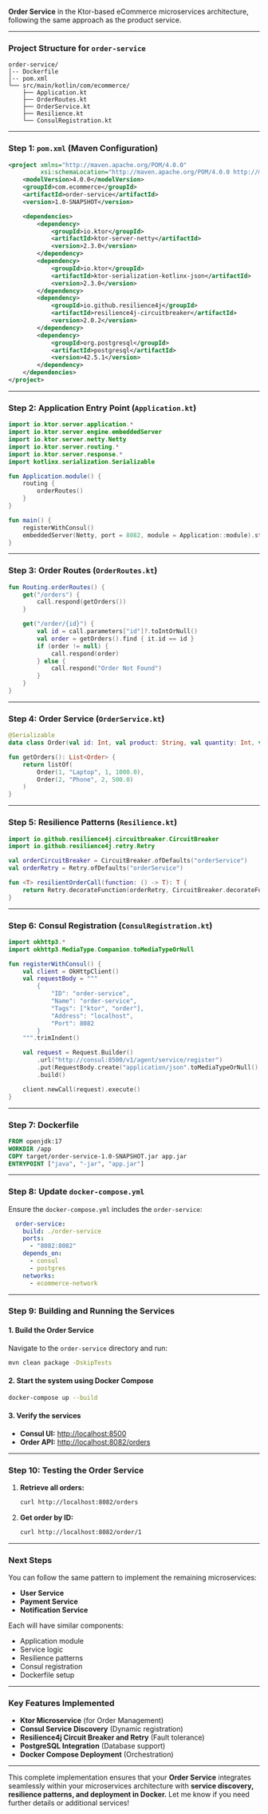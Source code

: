 **Order Service** in the Ktor-based eCommerce microservices architecture, following the same approach as the product service.

---

### **Project Structure for `order-service`**

```
order-service/
│-- Dockerfile
│-- pom.xml
└── src/main/kotlin/com/ecommerce/
    ├── Application.kt
    ├── OrderRoutes.kt
    ├── OrderService.kt
    ├── Resilience.kt
    └── ConsulRegistration.kt
```

---

### **Step 1: `pom.xml` (Maven Configuration)**

```xml
<project xmlns="http://maven.apache.org/POM/4.0.0"
         xsi:schemaLocation="http://maven.apache.org/POM/4.0.0 http://maven.apache.org/xsd/maven-4.0.0.xsd">
    <modelVersion>4.0.0</modelVersion>
    <groupId>com.ecommerce</groupId>
    <artifactId>order-service</artifactId>
    <version>1.0-SNAPSHOT</version>

    <dependencies>
        <dependency>
            <groupId>io.ktor</groupId>
            <artifactId>ktor-server-netty</artifactId>
            <version>2.3.0</version>
        </dependency>
        <dependency>
            <groupId>io.ktor</groupId>
            <artifactId>ktor-serialization-kotlinx-json</artifactId>
            <version>2.3.0</version>
        </dependency>
        <dependency>
            <groupId>io.github.resilience4j</groupId>
            <artifactId>resilience4j-circuitbreaker</artifactId>
            <version>2.0.2</version>
        </dependency>
        <dependency>
            <groupId>org.postgresql</groupId>
            <artifactId>postgresql</artifactId>
            <version>42.5.1</version>
        </dependency>
    </dependencies>
</project>
```

---

### **Step 2: Application Entry Point (`Application.kt`)**

```kotlin
import io.ktor.server.application.*
import io.ktor.server.engine.embeddedServer
import io.ktor.server.netty.Netty
import io.ktor.server.routing.*
import io.ktor.server.response.*
import kotlinx.serialization.Serializable

fun Application.module() {
    routing {
        orderRoutes()
    }
}

fun main() {
    registerWithConsul()
    embeddedServer(Netty, port = 8082, module = Application::module).start(wait = true)
}
```

---

### **Step 3: Order Routes (`OrderRoutes.kt`)**

```kotlin
fun Routing.orderRoutes() {
    get("/orders") {
        call.respond(getOrders())
    }

    get("/order/{id}") {
        val id = call.parameters["id"]?.toIntOrNull()
        val order = getOrders().find { it.id == id }
        if (order != null) {
            call.respond(order)
        } else {
            call.respond("Order Not Found")
        }
    }
}
```

---

### **Step 4: Order Service (`OrderService.kt`)**

```kotlin
@Serializable
data class Order(val id: Int, val product: String, val quantity: Int, val price: Double)

fun getOrders(): List<Order> {
    return listOf(
        Order(1, "Laptop", 1, 1000.0),
        Order(2, "Phone", 2, 500.0)
    )
}
```

---

### **Step 5: Resilience Patterns (`Resilience.kt`)**

```kotlin
import io.github.resilience4j.circuitbreaker.CircuitBreaker
import io.github.resilience4j.retry.Retry

val orderCircuitBreaker = CircuitBreaker.ofDefaults("orderService")
val orderRetry = Retry.ofDefaults("orderService")

fun <T> resilientOrderCall(function: () -> T): T {
    return Retry.decorateFunction(orderRetry, CircuitBreaker.decorateFunction(orderCircuitBreaker, function)).apply()
}
```

---

### **Step 6: Consul Registration (`ConsulRegistration.kt`)**

```kotlin
import okhttp3.*
import okhttp3.MediaType.Companion.toMediaTypeOrNull

fun registerWithConsul() {
    val client = OkHttpClient()
    val requestBody = """
        {
            "ID": "order-service",
            "Name": "order-service",
            "Tags": ["ktor", "order"],
            "Address": "localhost",
            "Port": 8082
        }
    """.trimIndent()

    val request = Request.Builder()
        .url("http://consul:8500/v1/agent/service/register")
        .put(RequestBody.create("application/json".toMediaTypeOrNull(), requestBody))
        .build()

    client.newCall(request).execute()
}
```

---

### **Step 7: Dockerfile**

```dockerfile
FROM openjdk:17
WORKDIR /app
COPY target/order-service-1.0-SNAPSHOT.jar app.jar
ENTRYPOINT ["java", "-jar", "app.jar"]
```

---

### **Step 8: Update `docker-compose.yml`**

Ensure the `docker-compose.yml` includes the `order-service`:

```yaml
  order-service:
    build: ./order-service
    ports:
      - "8082:8082"
    depends_on:
      - consul
      - postgres
    networks:
      - ecommerce-network
```

---

### **Step 9: Building and Running the Services**

#### **1. Build the Order Service**
Navigate to the `order-service` directory and run:

```sh
mvn clean package -DskipTests
```

#### **2. Start the system using Docker Compose**

```sh
docker-compose up --build
```

#### **3. Verify the services**

- **Consul UI:** [http://localhost:8500](http://localhost:8500)
- **Order API:** [http://localhost:8082/orders](http://localhost:8082/orders)

---

### **Step 10: Testing the Order Service**

1. **Retrieve all orders:**

   ```sh
   curl http://localhost:8082/orders
   ```

2. **Get order by ID:**

   ```sh
   curl http://localhost:8082/order/1
   ```

---

### **Next Steps**

You can follow the same pattern to implement the remaining microservices:

- **User Service**
- **Payment Service**
- **Notification Service**

Each will have similar components:

- Application module
- Service logic
- Resilience patterns
- Consul registration
- Dockerfile setup

---

### **Key Features Implemented**

- **Ktor Microservice** (for Order Management)
- **Consul Service Discovery** (Dynamic registration)
- **Resilience4j Circuit Breaker and Retry** (Fault tolerance)
- **PostgreSQL Integration** (Database support)
- **Docker Compose Deployment** (Orchestration)

---

This complete implementation ensures that your **Order Service** integrates seamlessly within your microservices architecture with **service discovery, resilience patterns, and deployment in Docker.** Let me know if you need further details or additional services!
